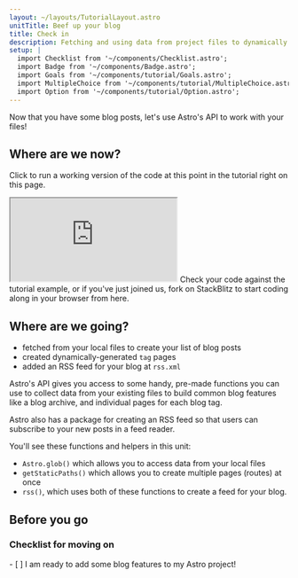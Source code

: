 ```yaml
---
layout: ~/layouts/TutorialLayout.astro
unitTitle: Beef up your blog
title: Check in
description: Fetching and using data from project files to dynamically generate page content and routes.
setup: |
  import Checklist from '~/components/Checklist.astro';
  import Badge from '~/components/Badge.astro';
  import Goals from '~/components/tutorial/Goals.astro';
  import MultipleChoice from '~/components/tutorial/MultipleChoice.astro';
  import Option from '~/components/tutorial/Option.astro';
---
```


Now that you have some blog posts, let's use Astro's API to work with your files!

## Where are we now?

Click to run a working version of the code at this point in the tutorial right on this page.

 <iframe src="https://stackblitz.com/edit/astro-tutorial-4?ctl=1&embed=1&file=src/pages/index.astro"></iframe>
 Check your code against the tutorial example, or if you've just joined us, fork on StackBlitz to start coding along in your browser from here.

## Where are we going?

<Goals>

  - fetched from your local files to create your list of blog posts
  - created dynamically-generated `tag` pages
  - added an RSS feed for your blog at `rss.xml`

</Goals>

Astro's API gives you access to some handy, pre-made functions you can use to collect data from your existing files to build common blog features like a blog archive, and individual pages for each blog tag. 

Astro also has a package for creating an RSS feed so that users can subscribe to your new posts in a feed reader. 

You'll see these functions and helpers in this unit: 
- `Astro.glob()` which allows you to access data from your local files
- `getStaticPaths()` which allows you to create multiple pages (routes) at once
- `rss()`, which uses both of these functions to create a feed for your blog.

## Before you go

### Checklist for moving on

<Checklist>
- [ ] I am ready to add some blog features to my Astro project!
</Checklist>
